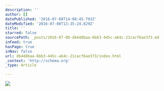 ```yaml
---
description: ''
author: []
datePublished: '2016-07-08T14:08:45.793Z'
dateModified: '2016-07-08T13:35:24.829Z'
title: ''
starred: false
sourcePath: _posts/2016-07-08-db448baa-6bb3-445c-a64c-21cacf6ae373.md
inFeed: true
hasPage: true
inNav: false
url: db448baa-6bb3-445c-a64c-21cacf6ae373/index.html
_context: 'http://schema.org'
_type: Article

---
```

![](https://the-grid-user-content.s3-us-west-2.amazonaws.com/2915bfcf-1142-4152-bbb0-7e9e7be3c4e5.jpg)